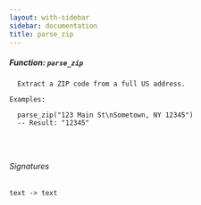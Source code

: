 ```yaml
---
layout: with-sidebar
sidebar: documentation
title: parse_zip
---
```


##### Function: `parse_zip`
```
  Extract a ZIP code from a full US address.

Examples:

  parse_zip("123 Main St\nSometown, NY 12345")
  -- Result: "12345"




```

###### Signatures
    text -> text

